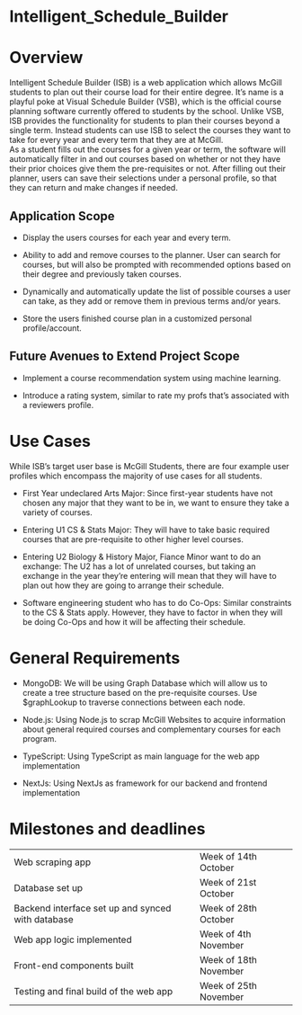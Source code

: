 # Intelligent_Schedule_Builder

# Overview

Intelligent Schedule Builder (ISB) is a web application which allows
McGill students to plan out their course load for their entire degree.
It’s name is a playful poke at Visual Schedule Builder (VSB), which is
the official course planning software currently offered to students by
the school. Unlike VSB, ISB provides the functionality for students to
plan their courses beyond a single term. Instead students can use ISB to
select the courses they want to take for every year and every term that
they are at McGill.  
As a student fills out the courses for a given year or term, the
software will automatically filter in and out courses based on whether
or not they have their prior choices give them the pre-requisites or
not. After filling out their planner, users can save their selections
under a personal profile, so that they can return and make changes if
needed.

## Application Scope

-   Display the users courses for each year and every term.

-   Ability to add and remove courses to the planner. User can search
    for courses, but will also be prompted with recommended options
    based on their degree and previously taken courses.

-   Dynamically and automatically update the list of possible courses a
    user can take, as they add or remove them in previous terms and/or
    years.

-   Store the users finished course plan in a customized personal
    profile/account.

## Future Avenues to Extend Project Scope

-   Implement a course recommendation system using machine learning.

-   Introduce a rating system, similar to rate my profs that’s
    associated with a reviewers profile.

# Use Cases

While ISB’s target user base is McGill Students, there are four example
user profiles which encompass the majority of use cases for all
students.  

-   First Year undeclared Arts Major: Since first-year students have not
    chosen any major that they want to be in, we want to ensure they
    take a variety of courses.

-   Entering U1 CS & Stats Major: They will have to take basic required
    courses that are pre-requisite to other higher level courses.

-   Entering U2 Biology & History Major, Fiance Minor want to do an
    exchange: The U2 has a lot of unrelated courses, but taking an
    exchange in the year they’re entering will mean that they will have
    to plan out how they are going to arrange their schedule.

-   Software engineering student who has to do Co-Ops: Similar
    constraints to the CS & Stats apply. However, they have to factor in
    when they will be doing Co-Ops and how it will be affecting their
    schedule.

# General Requirements

-   MongoDB: We will be using Graph Database which will allow us to
    create a tree structure based on the pre-requisite courses. Use
    $graphLookup to traverse connections between each node.

-   Node.js: Using Node.js to scrap McGill Websites to acquire
    information about general required courses and complementary courses
    for each program.

-   TypeScript: Using TypeScript as main language for the web app
    implementation

-   NextJs: Using NextJs as framework for our backend and frontend
    implementation

# Milestones and deadlines

|                                                   |                       |
|:--------------------------------------------------|:----------------------|
| Web scraping app                                  | Week of 14th October  |
| Database set up                                   | Week of 21st October  |
| Backend interface set up and synced with database | Week of 28th October  |
| Web app logic implemented                         | Week of 4th November  |
| Front-end components built                        | Week of 18th November |
| Testing and final build of the web app            | Week of 25th November |
